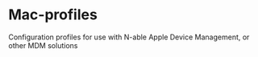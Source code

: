 # Mac-profiles
Configuration profiles for use with N-able Apple Device Management, or other MDM solutions
